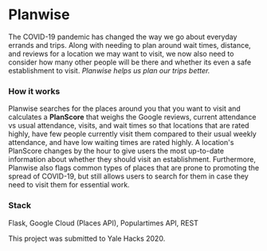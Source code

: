 # Planwise

The COVID-19 pandemic has changed the way we go about everyday errands and trips. Along with needing to plan around wait times, distance, and reviews for a location we may want to visit, we now also need to consider how many other people will be there and whether its even a safe establishment to visit. *Planwise helps us plan our trips better.*

### How it works
Planwise searches for the places around you that you want to visit and calculates a **PlanScore** that weighs the Google reviews, current attendance vs usual attendance, visits, and wait times so that locations that are rated highly, have few people currently visit them compared to their usual weekly attendance, and have low waiting times are rated highly. A location's PlanScore changes by the hour to give users the most up-to-date information about whether they should visit an establishment. Furthermore, Planwise also flags common types of places that are prone to promoting the spread of COVID-19, but still allows users to search for them in case they need to visit them for essential work.

### Stack
Flask, Google Cloud (Places API), Populartimes API, REST 

This project was submitted to Yale Hacks 2020.
